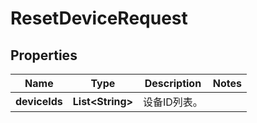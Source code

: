 
# ResetDeviceRequest

## Properties
Name | Type | Description | Notes
------------ | ------------- | ------------- | -------------
**deviceIds** | **List&lt;String&gt;** | 设备ID列表。 | 



